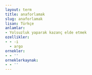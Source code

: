 ```yaml
---
layout: term
title: anaforlamak
slug: anaforlamak
lisan: Türkçe
anlamlar:
- Yolsuzluk yaparak kazanç elde etmek
ozellikler:
- - -i
  - argo
ornekler:
- - ''
orneklerkaynak:
- - ''
---
```

